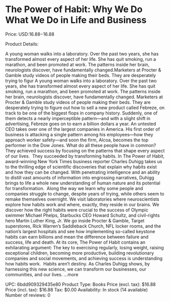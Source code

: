 # The Power of Habit: Why We Do What We Do in Life and Business

Price: USD:$16.88-$16.88

Product Details:

A young woman walks into a laboratory. Over the past two years, she has transformed almost every aspect of her life. She has quit smoking, run a marathon, and been promoted at work. The patterns inside her brain, neurologists discover, have fundamentally changed.Marketers at Procter & Gamble study videos of people making their beds. They are desperately trying to figur A young woman walks into a laboratory. Over the past two years, she has transformed almost every aspect of her life. She has quit smoking, run a marathon, and been promoted at work. The patterns inside her brain, neurologists discover, have fundamentally changed. Marketers at Procter & Gamble study videos of people making their beds. They are desperately trying to figure out how to sell a new product called Febreze, on track to be one of the biggest flops in company history. Suddenly, one of them detects a nearly imperceptible pattern—and with a slight shift in advertising, Febreze goes on to earn a billion dollars a year. An untested CEO takes over one of the largest companies in America. His first order of business is attacking a single pattern among his employees—how they approach worker safety—and soon the firm, Alcoa, becomes the top performer in the Dow Jones. What do all these people have in common? They achieved success by focusing on the patterns that shape every aspect of our lives.  They succeeded by transforming habits. In The Power of Habit, award-winning New York Times business reporter Charles Duhigg takes us to the thrilling edge of scientific discoveries that explain why habits exist and how they can be changed. With penetrating intelligence and an ability to distill vast amounts of information into engrossing narratives, Duhigg brings to life a whole new understanding of human nature and its potential for transformation.  Along the way we learn why some people and companies struggle to change, despite years of trying, while others seem to remake themselves overnight. We visit laboratories where neuroscientists explore how habits work and where, exactly, they reside in our brains. We discover how the right habits were crucial to the success of Olympic swimmer Michael Phelps, Starbucks CEO Howard Schultz, and civil-rights hero Martin Luther King, Jr. We go inside Procter & Gamble, Target superstores, Rick Warren’s Saddleback Church, NFL locker rooms, and the nation’s largest hospitals and see how implementing so-called keystone habits can earn billions and mean the difference between failure and success, life and death. At its core, The Power of Habit contains an exhilarating argument: The key to exercising regularly, losing weight, raising exceptional children, becoming more productive, building revolutionary companies and social movements, and achieving success is understanding how habits work.  Habits aren’t destiny. As Charles Duhigg shows, by harnessing this new science, we can transform our businesses, our communities, and our lives. ...more

UPC: 6bdd909329435e80
Product Type: Books
Price (excl. tax): $16.88
Price (incl. tax): $16.88
Tax: $0.00
Availability: In stock (14 available)
Number of reviews: 0